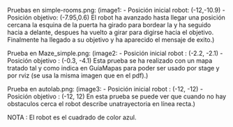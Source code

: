 Pruebas en simple-rooms.png:
(image1:
	- Posición inicial robot: (-12,-10.9)
	- Posición objetivo:      (-7.95,0.6)
El robot ha avanzado hasta llegar una posición cercana la esquina de
la puerta ha girado para bordear la y ha seguido hacia a delante, 
despues ha vuelto a girar para digirse hacia el objetivo. Finalmente 
ha llegado a su objetivo y ha aparecido el mensaje de exito.)

Prueba en Maze_simple.png:
(image2:
	- Posición inicial robot : (-2.2, -2.1)
	- Posición objetivo :      (-0.3, -4.1)
Esta prueba se ha realizado con un mapa tratado tal y como indica en
GuíaMapas para poder ser usado por stage y por rviz (se usa la misma
imagen que en el pdf).)

Prueba en autolab.png:
(image3:
	- Posición inicial robot : (-12, -12)
	- Posición objetivo :      (-12, 12)
En esta prueba se puede ver que cuando no hay obstaculos cerca el robot
describe unatrayectoria en línea recta.)

NOTA : El robot es el cuadrado de color azul.
